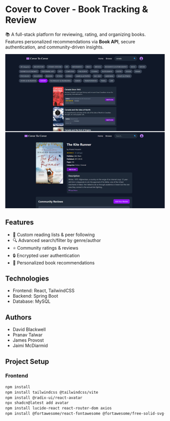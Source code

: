 # Cover to Cover - Book Tracking & Review  
📚 A full-stack platform for reviewing, rating, and organizing books. Features personalized recommendations via **Book API**, secure authentication, and community-driven insights.  

<img src="https://raw.githubusercontent.com/Pranav-Talwar/BookTrackingAndReview/main/frontend/public/new.png" alt="Project Screenshot" />
<img src="https://raw.githubusercontent.com/Pranav-Talwar/BookTrackingAndReview/main/frontend/public/r.png" alt="Project Screenshot" />

## Features  
- 📖 Custom reading lists & peer following  
- 🔍 Advanced search/filter by genre/author  
- ⭐ Community ratings & reviews  
- 🔒 Encrypted user authentication  
- 🎯 Personalized book recommendations  

## Technologies  
- Frontend: React, TailwindCSS
- Backend: Spring Boot
- Database: MySQL
  
## Authors
- David Blackwell
- Pranav Talwar
- James Provost
- Jaimi McDiarmid

  
## Project Setup  

### Frontend  
```bash
npm install
npm install tailwindcss @tailwindcss/vite
npm install @radix-ui/react-avatar
npx shadcn@latest add avatar
npm install lucide-react react-router-dom axios
npm install @fortawesome/react-fontawesome @fortawesome/free-solid-svg-icons @fortawesome/free-regular-svg-icons @fortawesome/free-brands-svg-icons
